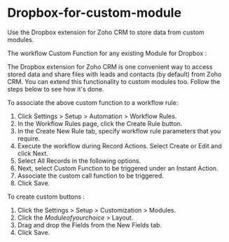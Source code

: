 # Dropbox-for-custom-module
Use the Dropbox extension for Zoho CRM to store data from custom modules.

The workflow Custom Function for any existing Module for Dropbox :

The Dropbox extension for Zoho CRM is one convenient way to access stored data and share files with leads and contacts (by default) from Zoho CRM. You can extend this functionality to custom modules too. Follow the steps below to see how it's done.
 
To associate the above custom function to a workflow rule:
 
1. Click Settings > Setup > Automation > Workflow Rules.
2. In the Workflow Rules page, click the Create Rule button.
3. In the Create New Rule tab, specify workflow rule parameters that you require.
4. Execute the workflow during Record Actions. Select Create or Edit and click Next.
5. Select All Records in the following options.
6. Next, select Custom Function to be triggered under an Instant Action.
7. Associate the custom call function to be triggered.
8. Click Save.

To create custom buttons :
 
1. Click the Settings > Setup > Customization > Modules.
2. Click the $Module of your choice$ > Layout.
3. Drag and drop the Fields from the New Fields tab.
4. Click Save.
 
